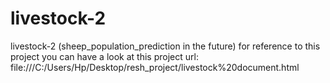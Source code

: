 # livestock-2
livestock-2 (sheep_population_prediction in the future)
for reference to this project you can have a look at this project url: file:///C:/Users/Hp/Desktop/resh_project/livestock%20document.html
